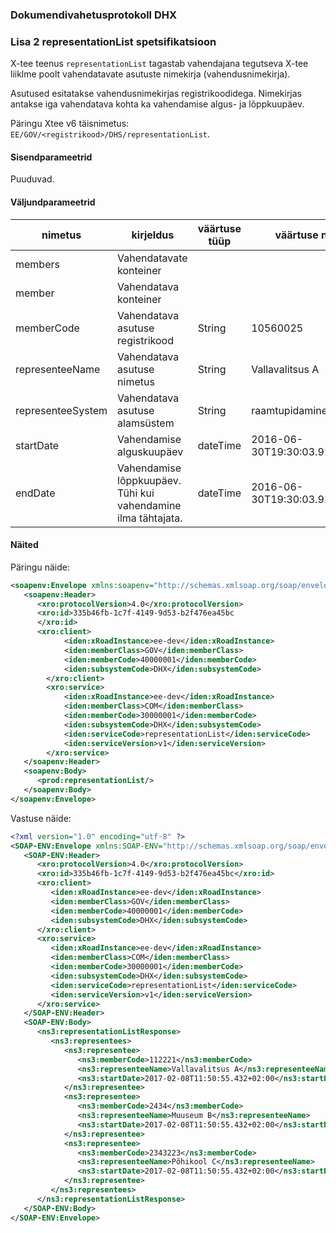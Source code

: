 ### Dokumendivahetusprotokoll DHX

### Lisa 2 representationList spetsifikatsioon

X-tee teenus `representationList` tagastab vahendajana tegutseva X-tee liiklme poolt vahendatavate asutuste nimekirja (vahendusnimekirja).

Asutused esitatakse vahendusnimekirjas registrikoodidega. Nimekirjas antakse iga vahendatava kohta ka vahendamise algus- ja lõppkuupäev. 

Päringu Xtee v6 täisnimetus: `EE/GOV/<registrikood>/DHS/representationList`.

#### Sisendparameetrid

Puuduvad.

#### Väljundparameetrid

| nimetus | kirjeldus | väärtuse tüüp | väärtuse näide | kohustuslik |
|---------|-----------|---------------|----------------|-------------|
| members | Vahendatavate konteiner |  |  | ei |
| member | Vahendatava konteiner |  |  | ei |
| memberCode | Vahendatava asutuse registrikood | String | 10560025 | jah |
| representeeName | Vahendatava asutuse nimetus | String | Vallavalitsus A | jah |
| representeeSystem | Vahendatava asutuse alamsüstem | String | raamtupidamine | jah |
| startDate | Vahendamise alguskuupäev | dateTime | 2016-06-30T19:30:03.916+03:00 | jah |
| endDate | Vahendamise lõppkuupäev. Tühi kui vahendamine ilma tähtajata. | dateTime | 2016-06-30T19:30:03.916+03:00 | ei |

#### Näited

Päringu näide:
```XML
<soapenv:Envelope xmlns:soapenv="http://schemas.xmlsoap.org/soap/envelope/" xmlns:xro="http://x-road.eu/xsd/xroad.xsd" xmlns:iden="http://x-road.eu/xsd/identifiers" xmlns:prod="http://dhx.x-road.eu/producer">
   <soapenv:Header>
      <xro:protocolVersion>4.0</xro:protocolVersion>
      <xro:id>335b46fb-1c7f-4149-9d53-b2f476ea45bc
      </xro:id>
      <xro:client>
            <iden:xRoadInstance>ee-dev</iden:xRoadInstance>
            <iden:memberClass>GOV</iden:memberClass>
            <iden:memberCode>40000001</iden:memberCode>
            <iden:subsystemCode>DHX</iden:subsystemCode>
        </xro:client>
        <xro:service>
            <iden:xRoadInstance>ee-dev</iden:xRoadInstance>
            <iden:memberClass>COM</iden:memberClass>
            <iden:memberCode>30000001</iden:memberCode>
            <iden:subsystemCode>DHX</iden:subsystemCode>
            <iden:serviceCode>representationList</iden:serviceCode>
            <iden:serviceVersion>v1</iden:serviceVersion>
        </xro:service>
   </soapenv:Header>
   <soapenv:Body>
      <prod:representationList/>
   </soapenv:Body>
</soapenv:Envelope>
```

Vastuse näide:
```XML
<?xml version="1.0" encoding="utf-8" ?>
<SOAP-ENV:Envelope xmlns:SOAP-ENV="http://schemas.xmlsoap.org/soap/envelope/" xmlns:ns3="http://dhx.x-road.eu/producer"  xmlns:iden="http://x-road.eu/xsd/identifiers" xmlns:xro="http://x-road.eu/xsd/xroad.xsd">
   <SOAP-ENV:Header>
      <xro:protocolVersion>4.0</xro:protocolVersion>
      <xro:id>335b46fb-1c7f-4149-9d53-b2f476ea45bc</xro:id>
      <xro:client>
         <iden:xRoadInstance>ee-dev</iden:xRoadInstance>
         <iden:memberClass>GOV</iden:memberClass>
         <iden:memberCode>40000001</iden:memberCode>
         <iden:subsystemCode>DHX</iden:subsystemCode>
      </xro:client>
      <xro:service>
         <iden:xRoadInstance>ee-dev</iden:xRoadInstance>
         <iden:memberClass>COM</iden:memberClass>
         <iden:memberCode>30000001</iden:memberCode>
         <iden:subsystemCode>DHX</iden:subsystemCode>
         <iden:serviceCode>representationList</iden:serviceCode>
         <iden:serviceVersion>v1</iden:serviceVersion>
      </xro:service>
   </SOAP-ENV:Header>
   <SOAP-ENV:Body>
      <ns3:representationListResponse>
         <ns3:representees>
            <ns3:representee>
               <ns3:memberCode>112221</ns3:memberCode>
               <ns3:representeeName>Vallavalitsus A</ns3:representeeName>
               <ns3:startDate>2017-02-08T11:50:55.432+02:00</ns3:startDate>
            </ns3:representee>
            <ns3:representee>
               <ns3:memberCode>2434</ns3:memberCode>
               <ns3:representeeName>Muuseum B</ns3:representeeName>
               <ns3:startDate>2017-02-08T11:50:55.432+02:00</ns3:startDate>
            </ns3:representee>
            <ns3:representee>
               <ns3:memberCode>2343223</ns3:memberCode>
               <ns3:representeeName>Põhikool C</ns3:representeeName>
               <ns3:startDate>2017-02-08T11:50:55.432+02:00</ns3:startDate>
            </ns3:representee>
         </ns3:representees>
      </ns3:representationListResponse>
   </SOAP-ENV:Body>
</SOAP-ENV:Envelope>
```
